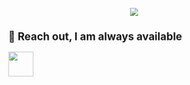 <p align="center">
  <img src="https://capsule-render.vercel.app/api?text=Hey%20my%20minions!🕹️&animation=fadeIn&type=waving&color=gradient&height=200"/>
</p>

<p align="center">
  <h2> 🚀&nbsp;Reach out, I am always available</h2>
  <a href="https://www.linkedin.com/in/jkigula">
    <img height="50" src="https://github.com/user-attachments/assets/ac9f7136-ac8a-4bde-90e2-9cbc14c73c48"/>
  </a>
  
</p>



<!--
**KigulaJesse/KigulaJesse** is a ✨ _special_ ✨ repository because its `README.md` (this file) appears on your GitHub profile.

Here are some ideas to get you started:

- 🔭 I’m currently working on ...
- 🌱 I’m currently learning ...
- 👯 I’m looking to collaborate on ...
- 🤔 I’m looking for help with ...
- 💬 Ask me about ...
- 📫 How to reach me: ...
- 😄 Pronouns: ...
- ⚡ Fun fact: ...
-->
